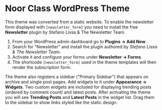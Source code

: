 # Noor Class WordPress Theme

This theme was converted from a static website. To enable the newsletter form displayed with `[newsletter_form]` you need to install the free **Newsletter** plugin by Stefano Lissa & The Newsletter Team.

1. From your WordPress admin dashboard go to **Plugins → Add New**.
2. Search for "Newsletter" and install the plugin authored by *Stefano Lissa & The Newsletter Team*.
3. Activate it and configure your forms under **Newsletter → Forms**.
4. The shortcode `[newsletter_form]` used in the theme templates will then render the subscription form.

The theme also registers a sidebar ("Primary Sidebar") that appears on archive and single post pages. Add widgets to it under **Appearance → Widgets**.
Two custom widgets are included for displaying trending posts (ordered by comment count) and latest posts. After activating the theme you will see **Trending Posts** and **Latest Posts** in the widget list. Drag them to the sidebar to show links styled like the static design.

